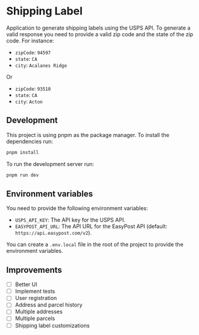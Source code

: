 # Shipping Label

Application to generate shipping labels using the USPS API. To generate a valid response you need to provide a valid zip code and the state of the zip code. For instance:

 - `zipCode`: `94597`
 - `state`: `CA`
 - `city`: `Acalanes Ridge`

Or

 - `zipCode`: `93510`
 - `state`: `CA`
 - `city`: `Acton`

## Development

This project is using pnpm as the package manager. To install the dependencies run:

```bash
pnpm install
```

To run the development server run:

```bash
pnpm run dev
```

## Environment variables

You need to provide the following environment variables:

- `USPS_API_KEY`: The API key for the USPS API.
- `EASYPOST_API_URL`: The API URL for the EasyPost API (default: `https://api.easypost.com/v2`).

You can create a `.env.local` file in the root of the project to provide the environment variables.


## Improvements

- [ ] Better UI
- [ ] Implement tests
- [ ] User registration
- [ ] Address and parcel history
- [ ] Multiple addresses
- [ ] Multiple parcels
- [ ] Shipping label customizations
